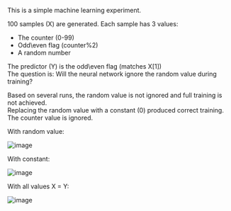 This is a simple machine learning experiment.<br/>

100 samples (X) are generated. Each sample has 3 values:
- The counter (0-99)
- Odd\even flag  (counter%2)
- A random number

The predictor (Y) is the odd\even flag  (matches X[1])<br/>
The question is: Will the neural network ignore the random value during training?<br/>

Based on several runs, the random value is not ignored and full training is not achieved.<br/>
Replacing the random value with a constant (0) produced correct training.<br/>
The counter value is ignored.

With random value:

![image](https://github.com/mjwaddell1/Python/assets/35202179/e2551380-3ad1-44d0-a86a-94957a0e7034)

With constant:

![image](https://github.com/mjwaddell1/Python/assets/35202179/0502ac0e-a00b-4ced-8e38-021028bb08bd)

With all values X = Y:

![image](https://github.com/mjwaddell1/Python/assets/35202179/61174007-1f6d-4600-a466-1c022219eca5)

